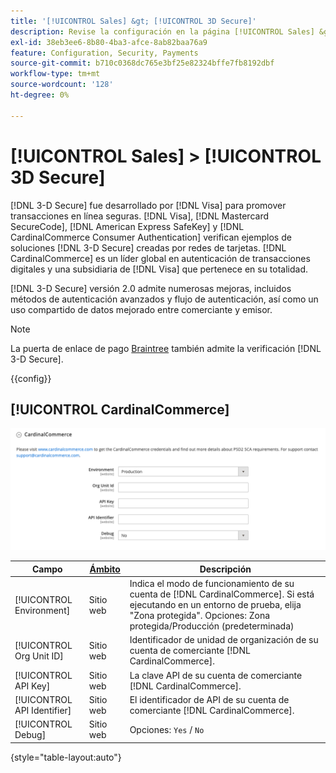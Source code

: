```yaml
---
title: '[!UICONTROL Sales] &gt; [!UICONTROL 3D Secure]'
description: Revise la configuración en la página [!UICONTROL Sales] &gt; [!UICONTROL 3D Secure] del administrador de Commerce.
exl-id: 38eb3ee6-8b80-4ba3-afce-8ab82baa76a9
feature: Configuration, Security, Payments
source-git-commit: b710c0368dc765e3bf25e82324bffe7fb8192dbf
workflow-type: tm+mt
source-wordcount: '128'
ht-degree: 0%

---
```


# [!UICONTROL Sales] > [!UICONTROL 3D Secure]

[!DNL 3-D Secure] fue desarrollado por [!DNL Visa] para promover transacciones en línea seguras. [!DNL Visa], [!DNL Mastercard SecureCode], [!DNL American Express SafeKey] y [!DNL CardinalCommerce Consumer Authentication] verifican ejemplos de soluciones [!DNL 3-D Secure] creadas por redes de tarjetas. [!DNL CardinalCommerce] es un líder global en autenticación de transacciones digitales y una subsidiaria de [!DNL Visa] que pertenece en su totalidad.

[!DNL 3-D Secure] versión 2.0 admite numerosas mejoras, incluidos métodos de autenticación avanzados y flujo de autenticación, así como un uso compartido de datos mejorado entre comerciante y emisor.

>[!NOTE]
>
>La puerta de enlace de pago [Braintree](../../stores-purchase/braintree.md) también admite la verificación [!DNL 3-D Secure].

{{config}}

## [!UICONTROL CardinalCommerce]

![CardinalCommerce](./assets/3d-secure-cardinalcommerce.png)<!-- zoom -->

| Campo | [Ámbito](../../getting-started/websites-stores-views.md#scope-settings) | Descripción |
|--- |--- |--- |
| [!UICONTROL Environment] | Sitio web | Indica el modo de funcionamiento de su cuenta de [!DNL CardinalCommerce]. Si está ejecutando en un entorno de prueba, elija &quot;Zona protegida&quot;. Opciones: Zona protegida/Producción (predeterminada) |
| [!UICONTROL Org Unit ID] | Sitio web | Identificador de unidad de organización de su cuenta de comerciante [!DNL CardinalCommerce]. |
| [!UICONTROL API Key] | Sitio web | La clave API de su cuenta de comerciante [!DNL CardinalCommerce]. |
| [!UICONTROL API Identifier] | Sitio web | El identificador de API de su cuenta de comerciante [!DNL CardinalCommerce]. |
| [!UICONTROL Debug] | Sitio web | Opciones: `Yes` / `No` |

{style="table-layout:auto"}
